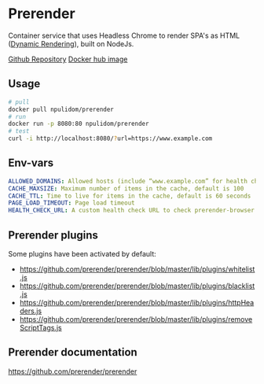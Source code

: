 # Prerender

Container service that uses Headless Chrome to render SPA's as HTML ([Dynamic Rendering](https://developers.google.com/search/docs/guides/dynamic-rendering)), built on NodeJs.

[Github Repository](https://github.com/npulidom/prerender)
[Docker hub image](https://hub.docker.com/r/npulidom/prerender)

## Usage

```bash
# pull
docker pull npulidom/prerender
# run
docker run -p 8080:80 npulidom/prerender
# test
curl -i http://localhost:8080/?url=https://www.example.com

```

## Env-vars

```yml
ALLOWED_DOMAINS: Allowed hosts (include “www.example.com” for health checks)
CACHE_MAXSIZE: Maximum number of items in the cache, default is 100
CACHE_TTL: Time to live for items in the cache, default is 60 seconds
PAGE_LOAD_TIMEOUT: Page load timeout
HEALTH_CHECK_URL: A custom health check URL to check prerender-browser render-status (optional)
```

## Prerender plugins

Some plugins have been activated by default:

- https://github.com/prerender/prerender/blob/master/lib/plugins/whitelist.js
- https://github.com/prerender/prerender/blob/master/lib/plugins/blacklist.js
- https://github.com/prerender/prerender/blob/master/lib/plugins/httpHeaders.js
- https://github.com/prerender/prerender/blob/master/lib/plugins/removeScriptTags.js

## Prerender documentation

https://github.com/prerender/prerender
